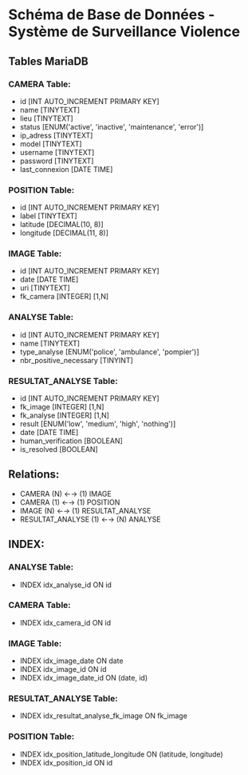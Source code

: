 # Schéma de Base de Données - Système de Surveillance Violence

## Tables MariaDB

### CAMERA Table:
- id [INT AUTO_INCREMENT PRIMARY KEY]
- name [TINYTEXT]
- lieu [TINYTEXT]
- status [ENUM('active', 'inactive', 'maintenance', 'error')]
- ip_adress [TINYTEXT]
- model [TINYTEXT]
- username [TINYTEXT]
- password [TINYTEXT]
- last_connexion [DATE TIME]

### POSITION Table:
- id [INT AUTO_INCREMENT PRIMARY KEY]
- label [TINYTEXT]
- latitude [DECIMAL(10, 8)]
- longitude [DECIMAL(11, 8)]

### IMAGE Table:
- id [INT AUTO_INCREMENT PRIMARY KEY]
- date [DATE TIME]
- uri [TINYTEXT]
- fk_camera [INTEGER] [1,N]

### ANALYSE Table:
- id [INT AUTO_INCREMENT PRIMARY KEY]
- name [TINYTEXT]
- type_analyse [ENUM('police', 'ambulance', 'pompier')]
- nbr_positive_necessary [TINYINT]

### RESULTAT_ANALYSE Table:
- id [INT AUTO_INCREMENT PRIMARY KEY]
- fk_image [INTEGER]   [1,N]
- fk_analyse [INTEGER] [1,N]
- result [ENUM('low', 'medium', 'high', 'nothing')]
- date [DATE TIME]
- human_verification [BOOLEAN]
- is_resolved [BOOLEAN]

## Relations:
- CAMERA (N) ←→ (1) IMAGE
- CAMERA (1) ←→ (1) POSITION 
- IMAGE (N) ←→ (1) RESULTAT_ANALYSE
- RESULTAT_ANALYSE (1) ←→ (N) ANALYSE

## INDEX:

### ANALYSE Table:
- INDEX idx_analyse_id ON id

### CAMERA Table:
- INDEX idx_camera_id ON id

### IMAGE Table:
- INDEX idx_image_date ON date
- INDEX idx_image_id ON id
- INDEX idx_image_date_id ON (date, id)

### RESULTAT_ANALYSE Table:
- INDEX idx_resultat_analyse_fk_image ON fk_image

### POSITION Table:
- INDEX idx_position_latitude_longitude ON (latitude, longitude)
- INDEX idx_position_id ON id
